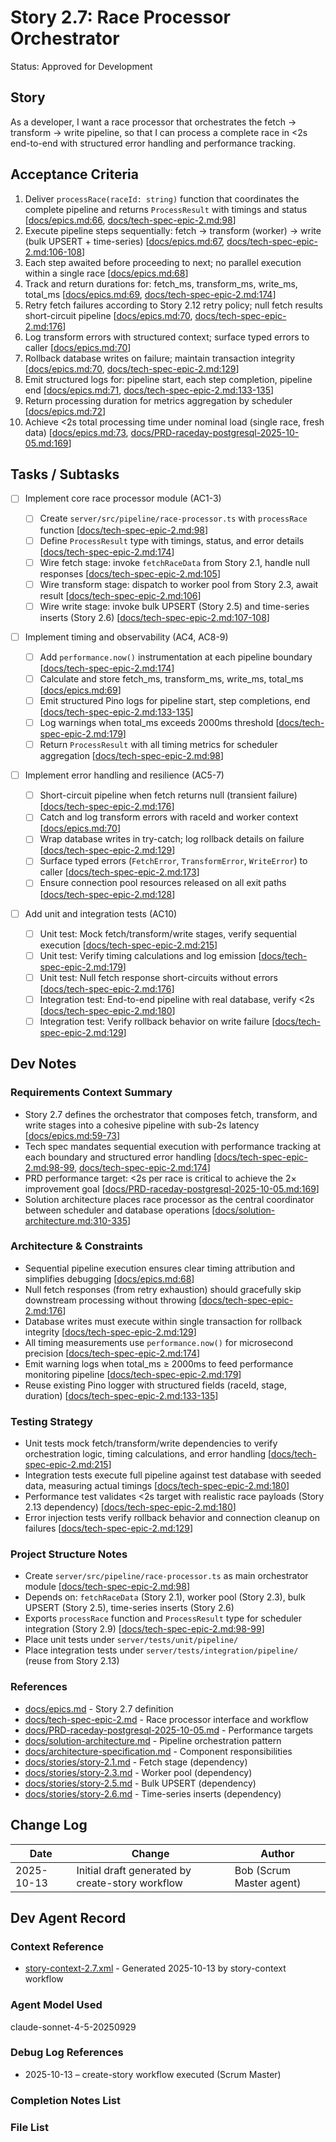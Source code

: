 # Story 2.7: Race Processor Orchestrator

Status: Approved for Development

## Story

As a developer,
I want a race processor that orchestrates the fetch → transform → write pipeline,
so that I can process a complete race in <2s end-to-end with structured error handling and performance tracking.

## Acceptance Criteria

1. Deliver `processRace(raceId: string)` function that coordinates the complete pipeline and returns `ProcessResult` with timings and status [[docs/epics.md:66](../epics.md#L66), [docs/tech-spec-epic-2.md:98](../tech-spec-epic-2.md#L98)]
2. Execute pipeline steps sequentially: fetch → transform (worker) → write (bulk UPSERT + time-series) [[docs/epics.md:67](../epics.md#L67), [docs/tech-spec-epic-2.md:106-108](../tech-spec-epic-2.md#L106)]
3. Each step awaited before proceeding to next; no parallel execution within a single race [[docs/epics.md:68](../epics.md#L68)]
4. Track and return durations for: fetch_ms, transform_ms, write_ms, total_ms [[docs/epics.md:69](../epics.md#L69), [docs/tech-spec-epic-2.md:174](../tech-spec-epic-2.md#L174)]
5. Retry fetch failures according to Story 2.12 retry policy; null fetch results short-circuit pipeline [[docs/epics.md:70](../epics.md#L70), [docs/tech-spec-epic-2.md:176](../tech-spec-epic-2.md#L176)]
6. Log transform errors with structured context; surface typed errors to caller [[docs/epics.md:70](../epics.md#L70)]
7. Rollback database writes on failure; maintain transaction integrity [[docs/epics.md:70](../epics.md#L70), [docs/tech-spec-epic-2.md:129](../tech-spec-epic-2.md#L129)]
8. Emit structured logs for: pipeline start, each step completion, pipeline end [[docs/epics.md:71](../epics.md#L71), [docs/tech-spec-epic-2.md:133-135](../tech-spec-epic-2.md#L133)]
9. Return processing duration for metrics aggregation by scheduler [[docs/epics.md:72](../epics.md#L72)]
10. Achieve <2s total processing time under nominal load (single race, fresh data) [[docs/epics.md:73](../epics.md#L73), [docs/PRD-raceday-postgresql-2025-10-05.md:169](../PRD-raceday-postgresql-2025-10-05.md#L169)]

## Tasks / Subtasks

- [ ] Implement core race processor module (AC1-3)

  - [ ] Create `server/src/pipeline/race-processor.ts` with `processRace` function [[docs/tech-spec-epic-2.md:98](../tech-spec-epic-2.md#L98)]
  - [ ] Define `ProcessResult` type with timings, status, and error details [[docs/tech-spec-epic-2.md:174](../tech-spec-epic-2.md#L174)]
  - [ ] Wire fetch stage: invoke `fetchRaceData` from Story 2.1, handle null responses [[docs/tech-spec-epic-2.md:105](../tech-spec-epic-2.md#L105)]
  - [ ] Wire transform stage: dispatch to worker pool from Story 2.3, await result [[docs/tech-spec-epic-2.md:106](../tech-spec-epic-2.md#L106)]
  - [ ] Wire write stage: invoke bulk UPSERT (Story 2.5) and time-series inserts (Story 2.6) [[docs/tech-spec-epic-2.md:107-108](../tech-spec-epic-2.md#L107)]

- [ ] Implement timing and observability (AC4, AC8-9)

  - [ ] Add `performance.now()` instrumentation at each pipeline boundary [[docs/tech-spec-epic-2.md:174](../tech-spec-epic-2.md#L174)]
  - [ ] Calculate and store fetch_ms, transform_ms, write_ms, total_ms [[docs/epics.md:69](../epics.md#L69)]
  - [ ] Emit structured Pino logs for pipeline start, step completions, end [[docs/tech-spec-epic-2.md:133-135](../tech-spec-epic-2.md#L133)]
  - [ ] Log warnings when total_ms exceeds 2000ms threshold [[docs/tech-spec-epic-2.md:179](../tech-spec-epic-2.md#L179)]
  - [ ] Return `ProcessResult` with all timing metrics for scheduler aggregation [[docs/tech-spec-epic-2.md:98](../tech-spec-epic-2.md#L98)]

- [ ] Implement error handling and resilience (AC5-7)

  - [ ] Short-circuit pipeline when fetch returns null (transient failure) [[docs/tech-spec-epic-2.md:176](../tech-spec-epic-2.md#L176)]
  - [ ] Catch and log transform errors with raceId and worker context [[docs/epics.md:70](../epics.md#L70)]
  - [ ] Wrap database writes in try-catch; log rollback details on failure [[docs/tech-spec-epic-2.md:129](../tech-spec-epic-2.md#L129)]
  - [ ] Surface typed errors (`FetchError`, `TransformError`, `WriteError`) to caller [[docs/tech-spec-epic-2.md:173](../tech-spec-epic-2.md#L173)]
  - [ ] Ensure connection pool resources released on all exit paths [[docs/tech-spec-epic-2.md:128](../tech-spec-epic-2.md#L128)]

- [ ] Add unit and integration tests (AC10)
  - [ ] Unit test: Mock fetch/transform/write stages, verify sequential execution [[docs/tech-spec-epic-2.md:215](../tech-spec-epic-2.md#L215)]
  - [ ] Unit test: Verify timing calculations and log emission [[docs/tech-spec-epic-2.md:179](../tech-spec-epic-2.md#L179)]
  - [ ] Unit test: Null fetch response short-circuits without errors [[docs/tech-spec-epic-2.md:176](../tech-spec-epic-2.md#L176)]
  - [ ] Integration test: End-to-end pipeline with real database, verify <2s [[docs/tech-spec-epic-2.md:180](../tech-spec-epic-2.md#L180)]
  - [ ] Integration test: Verify rollback behavior on write failure [[docs/tech-spec-epic-2.md:129](../tech-spec-epic-2.md#L129)]

## Dev Notes

### Requirements Context Summary

- Story 2.7 defines the orchestrator that composes fetch, transform, and write stages into a cohesive pipeline with sub-2s latency [[docs/epics.md:59-73](../epics.md#L59)]
- Tech spec mandates sequential execution with performance tracking at each boundary and structured error handling [[docs/tech-spec-epic-2.md:98-99](../tech-spec-epic-2.md#L98), [docs/tech-spec-epic-2.md:174](../tech-spec-epic-2.md#L174)]
- PRD performance target: <2s per race is critical to achieve the 2× improvement goal [[docs/PRD-raceday-postgresql-2025-10-05.md:169](../PRD-raceday-postgresql-2025-10-05.md#L169)]
- Solution architecture places race processor as the central coordinator between scheduler and database operations [[docs/solution-architecture.md:310-335](../solution-architecture.md#L310)]

### Architecture & Constraints

- Sequential pipeline execution ensures clear timing attribution and simplifies debugging [[docs/epics.md:68](../epics.md#L68)]
- Null fetch responses (from retry exhaustion) should gracefully skip downstream processing without throwing [[docs/tech-spec-epic-2.md:176](../tech-spec-epic-2.md#L176)]
- Database writes must execute within single transaction for rollback integrity [[docs/tech-spec-epic-2.md:129](../tech-spec-epic-2.md#L129)]
- All timing measurements use `performance.now()` for microsecond precision [[docs/tech-spec-epic-2.md:174](../tech-spec-epic-2.md#L174)]
- Emit warning logs when total_ms ≥ 2000ms to feed performance monitoring pipeline [[docs/tech-spec-epic-2.md:179](../tech-spec-epic-2.md#L179)]
- Reuse existing Pino logger with structured fields (raceId, stage, duration) [[docs/tech-spec-epic-2.md:133-135](../tech-spec-epic-2.md#L133)]

### Testing Strategy

- Unit tests mock fetch/transform/write dependencies to verify orchestration logic, timing calculations, and error handling [[docs/tech-spec-epic-2.md:215](../tech-spec-epic-2.md#L215)]
- Integration tests execute full pipeline against test database with seeded data, measuring actual timings [[docs/tech-spec-epic-2.md:180](../tech-spec-epic-2.md#L180)]
- Performance test validates <2s target with realistic race payloads (Story 2.13 dependency) [[docs/tech-spec-epic-2.md:180](../tech-spec-epic-2.md#L180)]
- Error injection tests verify rollback behavior and connection cleanup on failures [[docs/tech-spec-epic-2.md:129](../tech-spec-epic-2.md#L129)]

### Project Structure Notes

- Create `server/src/pipeline/race-processor.ts` as main orchestrator module [[docs/tech-spec-epic-2.md:98](../tech-spec-epic-2.md#L98)]
- Depends on: `fetchRaceData` (Story 2.1), worker pool (Story 2.3), bulk UPSERT (Story 2.5), time-series inserts (Story 2.6)
- Exports `processRace` function and `ProcessResult` type for scheduler integration (Story 2.9) [[docs/tech-spec-epic-2.md:98-99](../tech-spec-epic-2.md#L98)]
- Place unit tests under `server/tests/unit/pipeline/`
- Place integration tests under `server/tests/integration/pipeline/` (reuse from Story 2.13)

### References

- [docs/epics.md](../epics.md#L59-L73) - Story 2.7 definition
- [docs/tech-spec-epic-2.md](../tech-spec-epic-2.md#L98-L108) - Race processor interface and workflow
- [docs/PRD-raceday-postgresql-2025-10-05.md](../PRD-raceday-postgresql-2025-10-05.md#L169) - Performance targets
- [docs/solution-architecture.md](../solution-architecture.md#L310-L335) - Pipeline orchestration pattern
- [docs/architecture-specification.md](../architecture-specification.md) - Component responsibilities
- [docs/stories/story-2.1.md](story-2.1.md) - Fetch stage (dependency)
- [docs/stories/story-2.3.md](story-2.3.md) - Worker pool (dependency)
- [docs/stories/story-2.5.md](story-2.5.md) - Bulk UPSERT (dependency)
- [docs/stories/story-2.6.md](story-2.6.md) - Time-series inserts (dependency)

## Change Log

| Date       | Change                                           | Author                   |
| ---------- | ------------------------------------------------ | ------------------------ |
| 2025-10-13 | Initial draft generated by create-story workflow | Bob (Scrum Master agent) |

## Dev Agent Record

### Context Reference

- [story-context-2.7.xml](story-context-2.7.xml) - Generated 2025-10-13 by story-context workflow

### Agent Model Used

claude-sonnet-4-5-20250929

### Debug Log References

- 2025-10-13 – create-story workflow executed (Scrum Master)

### Completion Notes List

### File List
